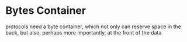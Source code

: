 # Bytes Container

protocols need a byte container, which not only can reserve space in the back, but
also, perhaps more importantly, at the front of the data

